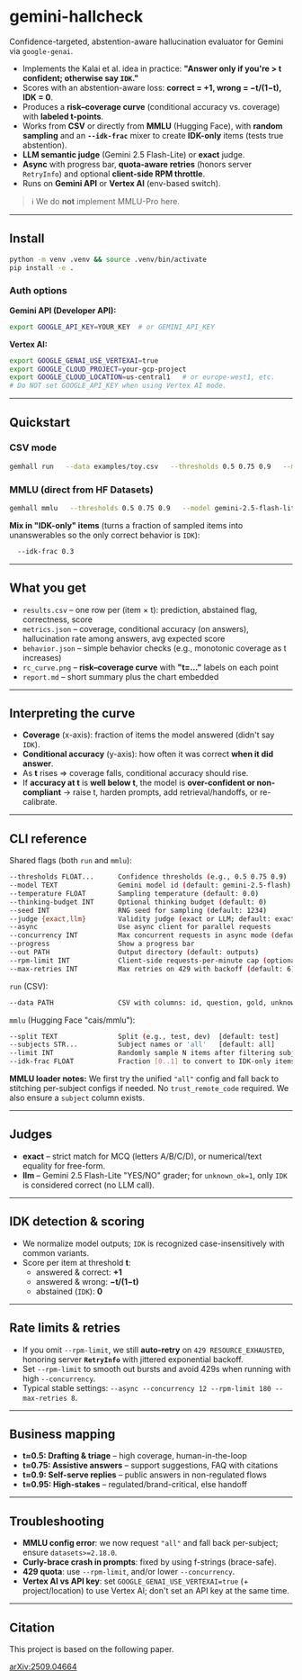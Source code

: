 # gemini-hallcheck

Confidence-targeted, abstention-aware hallucination evaluator for Gemini via `google-genai`.

- Implements the Kalai et al. idea in practice: **"Answer only if you're > t confident; otherwise say `IDK`."**
- Scores with an abstention-aware loss: **correct = +1, wrong = −t/(1−t), IDK = 0**.
- Produces a **risk–coverage curve** (conditional accuracy vs. coverage) with **labeled t-points**.
- Works from **CSV** or directly from **MMLU** (Hugging Face), with **random sampling** and an **`--idk-frac`** mixer to create **IDK-only** items (tests true abstention).
- **LLM semantic judge** (Gemini 2.5 Flash-Lite) or **exact** judge.
- **Async** with progress bar, **quota-aware retries** (honors server `RetryInfo`) and optional **client-side RPM throttle**.
- Runs on **Gemini API** or **Vertex AI** (env-based switch).

> ℹ️ We do **not** implement MMLU-Pro here.

---

## Install

```bash
python -m venv .venv && source .venv/bin/activate
pip install -e .
```

### Auth options

**Gemini API (Developer API):**

```bash
export GOOGLE_API_KEY=YOUR_KEY  # or GEMINI_API_KEY
```

**Vertex AI:**

```bash
export GOOGLE_GENAI_USE_VERTEXAI=true
export GOOGLE_CLOUD_PROJECT=your-gcp-project
export GOOGLE_CLOUD_LOCATION=us-central1   # or europe-west1, etc.
# Do NOT set GOOGLE_API_KEY when using Vertex AI mode.
```

---

## Quickstart

### CSV mode

```bash
gemhall run   --data examples/toy.csv   --thresholds 0.5 0.75 0.9   --model gemini-2.5-flash-lite   --progress   --out outputs
```

### MMLU (direct from HF Datasets)

```bash
gemhall mmlu   --thresholds 0.5 0.75 0.9   --model gemini-2.5-flash-lite   --split test   --subjects all   --limit 200   --judge llm   --async --concurrency 16   --progress   --out outputs/mmlu
```

**Mix in "IDK-only" items** (turns a fraction of sampled items into unanswerables so the only correct behavior is `IDK`):

```bash
  --idk-frac 0.3
```

---

## What you get

- `results.csv` – one row per (item × t): prediction, abstained flag, correctness, score
- `metrics.json` – coverage, conditional accuracy (on answers), hallucination rate among answers, avg expected score
- `behavior.json` – simple behavior checks (e.g., monotonic coverage as t increases)
- `rc_curve.png` – **risk–coverage curve** with **"t=…"** labels on each point
- `report.md` – short summary plus the chart embedded

---

## Interpreting the curve

- **Coverage** (x-axis): fraction of items the model answered (didn't say `IDK`).
- **Conditional accuracy** (y-axis): how often it was correct **when it did answer**.
- As **t** rises ⇒ coverage falls, conditional accuracy should rise.
- If **accuracy at t** is **well below t**, the model is **over-confident or non-compliant** → raise t, harden prompts, add retrieval/handoffs, or re-calibrate.

---

## CLI reference

Shared flags (both `run` and `mmlu`):

```sh
--thresholds FLOAT...      Confidence thresholds (e.g., 0.5 0.75 0.9)  [required]
--model TEXT               Gemini model id (default: gemini-2.5-flash)
--temperature FLOAT        Sampling temperature (default: 0.0)
--thinking-budget INT      Optional thinking budget (default: 0)
--seed INT                 RNG seed for sampling (default: 1234)
--judge {exact,llm}        Validity judge (exact or LLM; default: exact)
--async                    Use async client for parallel requests
--concurrency INT          Max concurrent requests in async mode (default: 8)
--progress                 Show a progress bar
--out PATH                 Output directory (default: outputs)
--rpm-limit INT            Client-side requests-per-minute cap (optional)
--max-retries INT          Max retries on 429 with backoff (default: 6)
```

`run` (CSV):

```sh
--data PATH                CSV with columns: id, question, gold, unknown_ok
```

`mmlu` (Hugging Face "cais/mmlu"):

```sh
--split TEXT               Split (e.g., test, dev)  [default: test]
--subjects STR...          Subject names or 'all'   [default: all]
--limit INT                Randomly sample N items after filtering subjects
--idk-frac FLOAT           Fraction [0..1] to convert to IDK-only items (default: 0.0)
```

**MMLU loader notes:**
We first try the unified `"all"` config and fall back to stitching per-subject configs if needed. No `trust_remote_code` required. We also ensure a `subject` column exists.

---

## Judges

- **exact** – strict match for MCQ (letters A/B/C/D), or numerical/text equality for free-form.
- **llm** – Gemini 2.5 Flash-Lite "YES/NO" grader; for `unknown_ok=1`, only `IDK` is considered correct (no LLM call).

---

## IDK detection & scoring

- We normalize model outputs; `IDK` is recognized case-insensitively with common variants.
- Score per item at threshold **t**:
  - answered & correct: **+1**
  - answered & wrong: **−t/(1−t)**
  - abstained (`IDK`): **0**

---

## Rate limits & retries

- If you omit `--rpm-limit`, we still **auto-retry** on `429 RESOURCE_EXHAUSTED`, honoring server **`RetryInfo`** with jittered exponential backoff.
- Set `--rpm-limit` to smooth out bursts and avoid 429s when running with high `--concurrency`.
- Typical stable settings: `--async --concurrency 12 --rpm-limit 180 --max-retries 8`.

---

## Business mapping

- **t≈0.5: Drafting & triage** – high coverage, human-in-the-loop
- **t≈0.75: Assistive answers** – support suggestions, FAQ with citations
- **t≈0.9: Self-serve replies** – public answers in non-regulated flows
- **t≈0.95: High-stakes** – regulated/brand-critical, else handoff

---

## Troubleshooting

- **MMLU config error**: we now request `"all"` and fall back per-subject; ensure `datasets>=2.18.0`.
- **Curly-brace crash in prompts**: fixed by using f-strings (brace-safe).
- **429 quota**: use `--rpm-limit`, and/or lower `--concurrency`.
- **Vertex AI vs API key**: set `GOOGLE_GENAI_USE_VERTEXAI=true` (+ project/location) to use Vertex AI; don't set an API key at the same time.

---

## Citation

This project is based on the following paper.

[arXiv:2509.04664](https://arxiv.org/abs/2509.04664)
